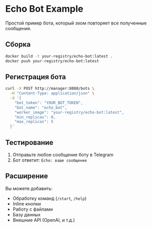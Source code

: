 # Echo Bot Example

Простой пример бота, который эхом повторяет все полученные сообщения.

## Сборка

```bash
docker build -t your-registry/echo-bot:latest .
docker push your-registry/echo-bot:latest
```

## Регистрация бота

```bash
curl -X POST http://manager:8080/bots \
  -H "Content-Type: application/json" \
  -d '{
    "bot_token": "YOUR_BOT_TOKEN",
    "bot_name": "echo_bot",
    "worker_image": "your-registry/echo-bot:latest",
    "min_replicas": 0,
    "max_replicas": 5
  }'
```

## Тестирование

1. Отправьте любое сообщение боту в Telegram
2. Бот ответит: `Echo: ваше сообщение`

## Расширение

Вы можете добавить:
- Обработку команд (`/start`, `/help`)
- Inline кнопки
- Работу с файлами
- Базу данных
- Внешние API (OpenAI, и т.д.)
